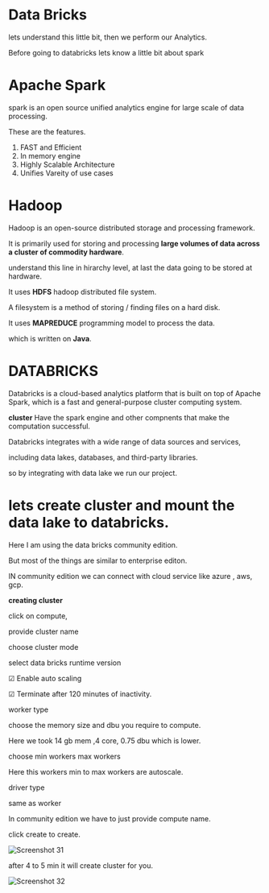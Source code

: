 # Data Bricks

lets understand this little bit, then we perform our Analytics.

Before going to databricks lets know a little bit about spark

# Apache Spark

spark is an open source unified analytics engine for large scale of data processing.

These are the features.

1) FAST and Efficient
2) In memory engine
3) Highly Scalable Architecture
4) Unifies Vareity of use cases

# Hadoop

Hadoop is an open-source distributed storage and processing framework. 

It is primarily used for storing and processing **large volumes of data across a cluster of commodity hardware**.

understand this line in hirarchy level, at last the data going to be stored at hardware.

It uses **HDFS** hadoop distributed file system.

A filesystem is a method of storing / finding files on a hard disk.

It uses **MAPREDUCE** programming model to process the data.

which is written on **Java**.

# DATABRICKS

Databricks is a cloud-based analytics platform that is built on top of Apache Spark, which is a fast and general-purpose cluster computing system. 

**cluster** Have the spark engine and other compnents that make the computation successful.

 Databricks integrates with a wide range of data sources and services,
 
 including data lakes, databases, and third-party libraries.

 so by integrating with data lake we run our project.

 # lets create cluster and mount the data lake to databricks.

 Here I am using the data bricks community edition.

 But most of the things are similar to enterprise editon.

 IN community edition we can connect with cloud service like azure , aws, gcp.

 **creating cluster**
 
click on compute,

provide cluster name

choose cluster mode

select data bricks runtime version
 
☑ Enable auto scaling

☑ Terminate after 120 minutes of inactivity.

worker type

choose the memory size and dbu you require to compute.  

Here we took 14 gb mem ,4 core, 0.75 dbu which is lower.       

choose min workers max workers

Here this workers min to max workers are autoscale.

driver type 

same as worker

In community edition we have to just provide compute name.

click create to create.

![Screenshot 31](https://github.com/rashmiranjan042/Azure_data_engineering_olympic_data/assets/106671482/d92d1e47-1f11-4597-8dc5-65454915abc5)

after 4 to 5 min it will create cluster for you.

![Screenshot 32](https://github.com/rashmiranjan042/Azure_data_engineering_olympic_data/assets/106671482/ec3e3ae0-ecd7-42ef-a20d-bd30c31c1ca7)
